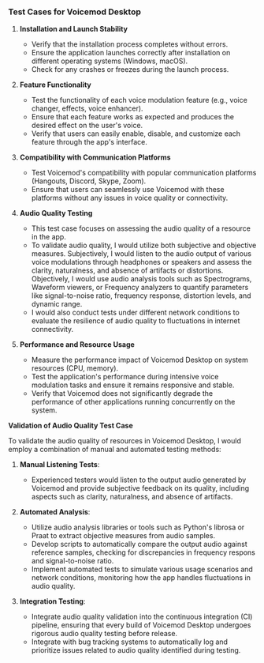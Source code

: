 ### Test Cases for Voicemod Desktop

1. **Installation and Launch Stability**
   - Verify that the installation process completes without errors.
   - Ensure the application launches correctly after installation on different operating systems (Windows, macOS).
   - Check for any crashes or freezes during the launch process.

2. **Feature Functionality**
   - Test the functionality of each voice modulation feature (e.g., voice changer, effects, voice enhancer).
   - Ensure that each feature works as expected and produces the desired effect on the user's voice.
   - Verify that users can easily enable, disable, and customize each feature through the app's interface.

3. **Compatibility with Communication Platforms**
   - Test Voicemod's compatibility with popular communication platforms (Hangouts, Discord, Skype, Zoom).
   - Ensure that users can seamlessly use Voicemod with these platforms without any issues in voice quality or connectivity.

4. **Audio Quality Testing**
   - This test case focuses on assessing the audio quality of a resource in the app.
   - To validate audio quality, I would utilize both subjective and objective measures. Subjectively, I would listen to the audio output of various voice modulations through headphones or speakers and assess the clarity, naturalness, and absence of artifacts or distortions. Objectively, I would use audio analysis tools such as Spectrograms, Waveform viewers, or Frequency analyzers to quantify parameters like signal-to-noise ratio, frequency response, distortion levels, and dynamic range. 
   - I would also conduct tests under different network conditions to evaluate the resilience of audio quality to fluctuations in internet connectivity.

5. **Performance and Resource Usage**
   - Measure the performance impact of Voicemod Desktop on system resources (CPU, memory).
   - Test the application's performance during intensive voice modulation tasks and ensure it remains responsive and stable.
   - Verify that Voicemod does not significantly degrade the performance of other applications running concurrently on the system.

**Validation of Audio Quality Test Case**

To validate the audio quality of resources in Voicemod Desktop, I would employ a combination of manual and automated testing methods:

1. **Manual Listening Tests**: 
   - Experienced testers would listen to the output audio generated by Voicemod and provide subjective feedback on its quality, including aspects such as clarity, naturalness, and absence of artifacts.

2. **Automated Analysis**:
   - Utilize audio analysis libraries or tools such as Python's librosa or Praat to extract objective measures from audio samples.
   - Develop scripts to automatically compare the output audio against reference samples, checking for discrepancies in frequency respons and signal-to-noise ratio.
   - Implement automated tests to simulate various usage scenarios and network conditions, monitoring how the app handles fluctuations in audio quality.

3. **Integration Testing**:
   - Integrate audio quality validation into the continuous integration (CI) pipeline, ensuring that every build of Voicemod Desktop undergoes rigorous audio quality testing before release.
   - Integrate with bug tracking systems to automatically log and prioritize issues related to audio quality identified during testing.
